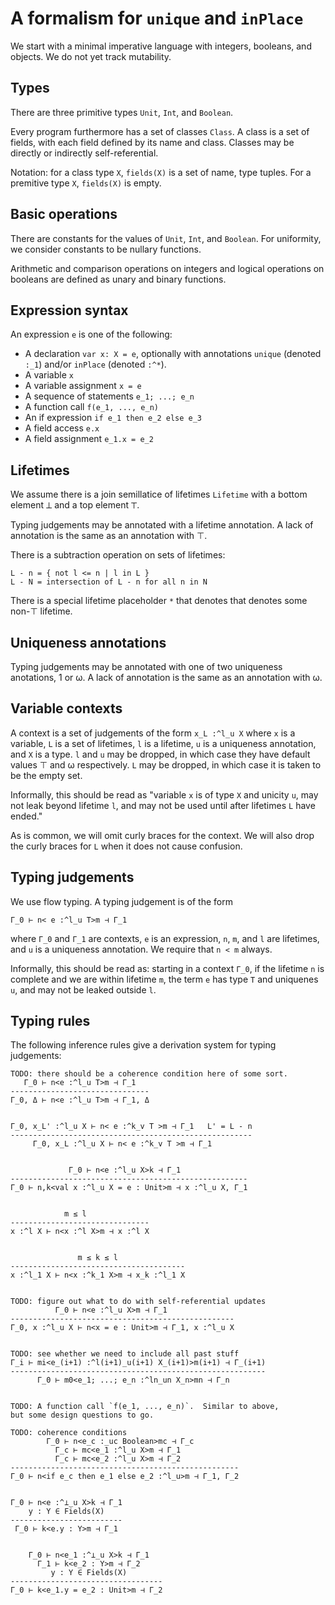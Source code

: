 # A formalism for `unique` and `inPlace`

We start with a minimal imperative language with integers,
booleans, and objects.  We do not yet track mutability.

## Types

There are three primitive types `Unit`, `Int`, and
`Boolean`.

Every program furthermore has a set of classes `Class`.  A
class is a set of fields, with each field defined by its
name and class.  Classes may be directly or indirectly
self-referential.

Notation: for a class type `X`, `fields(X)` is a set of
name, type tuples.  For a premitive type `X`, `fields(X)` is
empty.

## Basic operations

There are constants for the values of `Unit`, `Int`, and
`Boolean`.  For uniformity, we consider constants to be
nullary functions.

Arithmetic and comparison operations on integers and logical
operations on booleans are defined as unary and binary
functions.

## Expression syntax

An expression `e` is one of the following:
- A declaration `var x: X = e`, optionally with annotations
  `unique` (denoted `:_1`) and/or `inPlace` (denoted `:^*`).
- A variable `x`
- A variable assignment `x = e`
- A sequence of statements `e_1; ...; e_n`
- A function call `f(e_1, ..., e_n)`
- An if expression `if e_1 then e_2 else e_3`
- A field access `e.x`
- A field assignment `e_1.x = e_2`

## Lifetimes

We assume there is a join semillatice of lifetimes
`Lifetime` with a bottom element ⟂ and a top element ⊤.

Typing judgements may be annotated with a lifetime
annotation.  A lack of annotation is the same as an
annotation with ⊤.

There is a subtraction operation on sets of lifetimes:
```
L - n = { not l <= n | l in L }
L - N = intersection of L - n for all n in N
```

There is a special lifetime placeholder `*` that denotes
that denotes some non-⊤ lifetime.

## Uniqueness annotations

Typing judgements may be annotated with one of two
uniqueness anotations, 1 or ω.  A lack of annotation is
the same as an annotation with ω.

## Variable contexts

A context is a set of judgements of the form `x_L :^l_u X`
where `x` is a variable, `L` is a set of lifetimes, `l` is a
lifetime, `u` is a uniqueness annotation, and `X` is a type.
`l` and `u` may be dropped, in which case they have default
values ⊤ and ω respectively. `L` may be dropped, in
which case it is taken to be the empty set.

Informally, this should be read as "variable `x` is of type
`X` and unicity `u`, may not leak beyond lifetime `l`, and
may not be used until after lifetimes `L` have ended."

As is common, we will omit curly braces for the context.  We
will also drop the curly braces for `L` when it does not
cause confusion.

## Typing judgements

We use flow typing.  A typing judgement is of the form
```
Γ_0 ⊢ n< e :^l_u T>m ⊣ Γ_1
```
where `Γ_0` and `Γ_1` are contexts, `e` is an expression,
`n`, `m`, and `l` are lifetimes, and `u` is a uniqueness
annotation.
We require that `n < m` always.

Informally, this should be read as: starting in a context
`Γ_0`, if the lifetime `n` is complete and we are within
lifetime `m`, the term `e` has type `T` and uniquenes `u`,
and may not be leaked outside `l`.

## Typing rules

The following inference rules give a derivation system for
typing judgements:

```
TODO: there should be a coherence condition here of some sort.
   Γ_0 ⊢ n<e :^l_u T>m ⊣ Γ_1
-------------------------------
Γ_0, Δ ⊢ n<e :^l_u T>m ⊣ Γ_1, Δ


Γ_0, x_L' :^l_u X ⊢ n< e :^k_v T >m ⊣ Γ_1   L' = L - n
------------------------------------------------------
     Γ_0, x_L :^l_u X ⊢ n< e :^k_v T >m ⊣ Γ_1


             Γ_0 ⊢ n<e :^l_u X>k ⊣ Γ_1
-----------------------------------------------------
Γ_0 ⊢ n,k<val x :^l_u X = e : Unit>m ⊣ x :^l_u X, Γ_1


            m ≤ l
-------------------------------
x :^l X ⊢ n<x :^l X>m ⊣ x :^l X


               m ≤ k ≤ l
---------------------------------------
x :^l_1 X ⊢ n<x :^k_1 X>m ⊣ x_k :^l_1 X


TODO: figure out what to do with self-referential updates
          Γ_0 ⊢ n<e :^l_u X>m ⊣ Γ_1
--------------------------------------------------
Γ_0, x :^l_u X ⊢ n<x = e : Unit>m ⊣ Γ_1, x :^l_u X


TODO: see whether we need to include all past stuff
Γ_i ⊢ mi<e_(i+1) :^l(i+1)_u(i+1) X_(i+1)>m(i+1) ⊣ Γ_(i+1)
---------------------------------------------------------
      Γ_0 ⊢ m0<e_1; ...; e_n :^ln_un X_n>mn ⊣ Γ_n


TODO: A function call `f(e_1, ..., e_n)`.  Similar to above,
but some design questions to go.

TODO: coherence conditions
        Γ_0 ⊢ n<e_c :_uc Boolean>mc ⊣ Γ_c
          Γ_c ⊢ mc<e_1 :^l_u X>m ⊣ Γ_1
          Γ_c ⊢ mc<e_2 :^l_u X>m ⊣ Γ_2
---------------------------------------------------
Γ_0 ⊢ n<if e_c then e_1 else e_2 :^l_u>m ⊣ Γ_1, Γ_2


Γ_0 ⊢ n<e :^⟂_u X>k ⊣ Γ_1
    y : Y ∈ Fields(X)
-------------------------
 Γ_0 ⊢ k<e.y : Y>m ⊣ Γ_1


    Γ_0 ⊢ n<e_1 :^⟂_u X>k ⊣ Γ_1
      Γ_1 ⊢ k<e_2 : Y>m ⊣ Γ_2
         y : Y ∈ Fields(X)
----------------------------------
Γ_0 ⊢ k<e_1.y = e_2 : Unit>m ⊣ Γ_2
```
